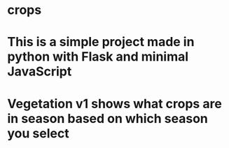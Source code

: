 # crops

# This is a simple project made in python with Flask and minimal JavaScript

# Vegetation v1 shows what crops are in season based on which season you select

